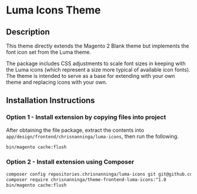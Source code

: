 # Luma Icons Theme

## Description

This theme directly extends the Magento 2 Blank theme but implements the font icon set from the Luma theme.
 
The package includes CSS adjustments to scale font sizes in keeping with the Luma icons (which represent a size more typical of available icon fonts). The theme is intended to serve as a base for extending with your own theme and replacing icons with your own.

## Installation Instructions

### Option 1 - Install extension by copying files into project

After obtaining the file package, extract the contents into `app/design/frontend/chrisnanninga/luma-icons`, then run the following.

```bash
bin/magento cache:flush
```

### Option 2 - Install extension using Composer

```bash
composer config repositories.chrisnanninga/luma-icons git git@github.com:CNanninga/theme-frontend-luma-icons.git
composer require chrisnanninga/theme-frontend-luma-icons:^1.0
bin/magento cache:flush
```
